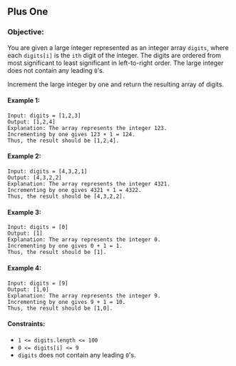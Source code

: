 ## Plus One
### Objective:
You are given a large integer represented as an integer array `digits`, where each `digits[i]` is the `ith` digit of the integer. The digits are ordered from most significant to least significant in left-to-right order. The large integer does not contain any leading `0`'s.

Increment the large integer by one and return the resulting array of digits.

#### Example 1:

	Input: digits = [1,2,3]
	Output: [1,2,4]
	Explanation: The array represents the integer 123.
	Incrementing by one gives 123 + 1 = 124.
	Thus, the result should be [1,2,4].

#### Example 2:
	Input: digits = [4,3,2,1]
	Output: [4,3,2,2]
	Explanation: The array represents the integer 4321.
	Incrementing by one gives 4321 + 1 = 4322.
	Thus, the result should be [4,3,2,2].

#### Example 3:
	Input: digits = [0]
	Output: [1]
	Explanation: The array represents the integer 0.
	Incrementing by one gives 0 + 1 = 1.
	Thus, the result should be [1].

#### Example 4:
	Input: digits = [9]
	Output: [1,0]
	Explanation: The array represents the integer 9.
	Incrementing by one gives 9 + 1 = 10.
	Thus, the result should be [1,0].

#### Constraints:
*	`1 <= digits.length <= 100`
*	`0 <= digits[i] <= 9`
*	`digits` does not contain any leading `0`'s.